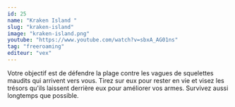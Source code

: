 ```yaml
---
id: 25
name: "Kraken Island "
slug: "kraken-island"
image: "kraken-island.png"
youtube: "https://www.youtube.com/watch?v=sbxA_AG01ns"
tag: "freeroaming"
editeur: "vex"
---
```


Votre objectif est de défendre la plage contre les vagues de squelettes maudits qui arrivent vers vous. Tirez sur eux pour rester en vie et visez les trésors qu'ils laissent derrière eux pour améliorer vos armes. Survivez aussi longtemps que possible.
